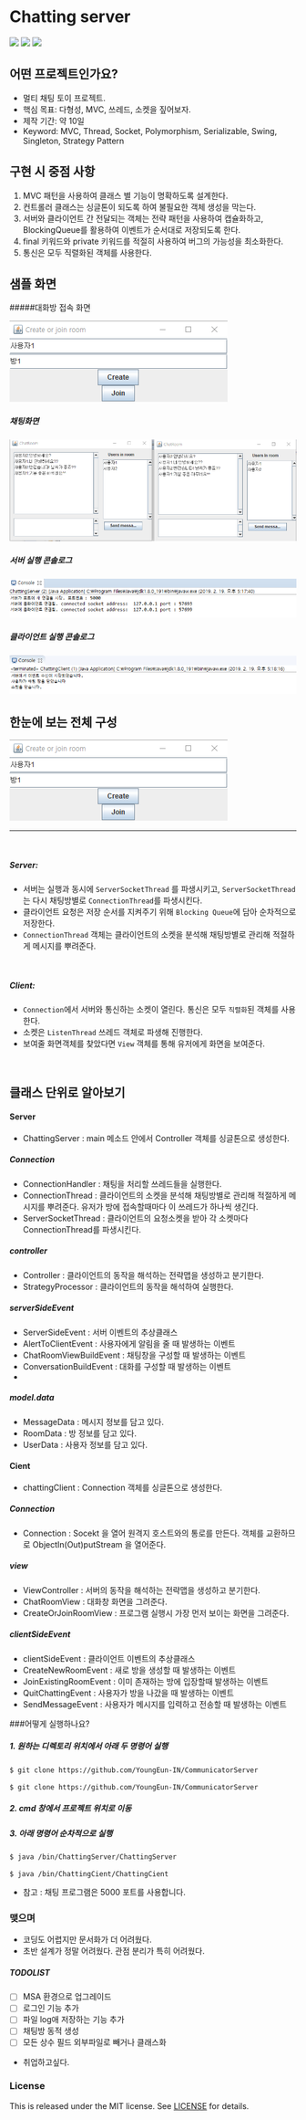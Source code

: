 # Chatting server

<a href="#"><img src="https://img.shields.io/github/last-commit/1ilsang/java-mvc-chatting.svg?style=flat" /></a>
<a href="#"><img src="https://img.shields.io/github/languages/top/1ilsang/java-mvc-chatting.svg?colorB=yellow&style=flat" /></a>
<a href="#"><img src="https://img.shields.io/badge/license-MIT-green.svg" /></a>

## 어떤 프로젝트인가요?
- 멀티 채팅 토이 프로젝트.
- 핵심 목표: 다형성, MVC, 쓰레드, 소켓을 짚어보자.
- 제작 기간: 약 10일
- Keyword: MVC, Thread, Socket, Polymorphism, Serializable, Swing, Singleton, Strategy Pattern


## 구현 시 중점 사항
1. MVC 패턴을 사용하여 클래스 별 기능이 명확하도록 설계한다.
2. 컨트롤러 클래스는 싱글톤이 되도록 하여 불필요한 객체 생성을 막는다.
3. 서버와 클라이언트 간 전달되는 객체는 전략 패턴을 사용하여 캡슐화하고, BlockingQueue를 활용하여 이벤트가 순서대로 저장되도록 한다.
4. final 키워드와 private 키워드를 적절히 사용하여 버그의 가능성을 최소화한다.
5. 통신은 모두 직렬화된 객체를 사용한다.

## 샘플 화면
#####대화방 접속 화면

<img src="img/welcome.png"  />

##### 채팅화면

<img src="img/chatting.png" />

##### 서버 실행 콘솔로그

<img src="img/server.png" />

##### 클라이언트 실행 콘솔로그

<img src="img/client.png" />

<br/>

## 한눈에 보는 전체 구성

<img src="img/welcome.png"  />

<hr/>

<br/>

##### Server:
  - 서버는 실행과 동시에 `ServerSocketThread` 를 파생시키고, `ServerSocketThread`는 다시 채팅방별로 `ConnectionThread`를 파생시킨다.
  - 클라이언트 요청은 저장 순서를 지켜주기 위해 `Blocking Queue`에 담아 순차적으로 저장한다.
  - `ConnectionThread` 객체는 클라이언트의 소켓을 분석해 채팅방별로 관리해 적절하게 메시지를 뿌려준다.
<br/>


##### Client: 
  - `Connection`에서 서버와 통신하는 소켓이 열린다. 통신은 모두 `직렬화`된 객체를 사용한다.
  - 소켓은 `ListenThread` 쓰레드 객체로 파생해 진행한다.
  - 보여줄 화면객체를 찾았다면  `View` 객체를 통해 유저에게 화면을 보여준다.

<br/>


## 클래스 단위로 알아보기
#### Server
- ChattingServer : main 메소드 안에서 Controller 객체를 싱글톤으로 생성한다.

##### Connection
- ConnectionHandler : 채팅을 처리할 쓰레드들을 실행한다.
- ConnectionThread : 클라이언트의 소켓을 분석해 채팅방별로 관리해 적절하게 메시지를 뿌려준다. 유저가 방에 접속할때마다 이 쓰레드가 하나씩 생긴다.
- ServerSocketThread : 클라이언트의 요청소켓을 받아 각 소켓마다 ConnectionThread를 파생시킨다.
 
##### controller
- Controller : 클라이언트의 동작을 해석하는 전략맵을 생성하고 분기한다.
- StrategyProcessor : 클라이언트의 동작을 해석하여 실행한다.

##### serverSideEvent
- ServerSideEvent : 서버 이벤트의 추상클래스
- AlertToClientEvent : 사용자에게 알림을 줄 때 발생하는 이벤트
- ChatRoomViewBuildEvent : 채팅창을 구성할 때 발생하는 이벤트
- ConversationBuildEvent : 대화를 구성할 때 발생하는 이벤트
- 

##### model.data
- MessageData : 메시지 정보를 담고 있다.
- RoomData : 방 정보를 담고 있다.
- UserData : 사용자 정보를 담고 있다.

#### Cient
- chattingClient : Connection 객체를 싱글톤으로 생성한다.

##### Connection
- Connection : Socekt 을 열어 원격지 호스트와의 통로를 만든다. 객체를 교환하므로 ObjectIn(Out)putStream 을 열어준다.

##### view
- ViewController : 서버의 동작을 해석하는 전략맵을 생성하고 분기한다.
- ChatRoomView : 대화창 화면을 그려준다.
- CreateOrJoinRoomView : 프로그램 실행시 가장 먼저 보이는 화면을 그려준다.
  
##### clientSideEvent 
- clientSideEvent : 클라이언트 이벤트의 추상클래스
- CreateNewRoomEvent : 새로 방을 생성할 때 발생하는 이벤트
- JoinExistingRoomEvent : 이미 존재하는 방에 입장할때 발생하는 이벤트
- QuitChattingEvent : 사용자가 방을 나갔을 때 발생하는 이벤트
- SendMessageEvent : 사용자가 메시지를 입력하고 전송할 때 발생하는 이벤트

###어떻게 실행하나요?
##### 1. 원하는 디렉토리 위치에서 아래 두 명령어 실행
```
$ git clone https://github.com/YoungEun-IN/CommunicatorServer
```
```
$ git clone https://github.com/YoungEun-IN/CommunicatorServer
```
##### 2. cmd 창에서 프로젝트 위치로 이동
##### 3. 아래 명령어 순차적으로 실행
```
$ java /bin/ChattingServer/ChattingServer

```
```
$ java /bin/ChattingCient/ChattingCient

```
- 참고 : 채팅 프로그램은 5000 포트를 사용합니다.

### 맺으며
- 코딩도 어렵지만 문서화가 더 어려웠다.
- 초반 설계가 정말 어려웠다. 관점 분리가 특히 어려웠다.

##### TODOLIST
  - [ ] MSA 환경으로 업그레이드
  - [ ] 로그인 기능 추가
  - [ ] 파일 log애 저장하는 기능 추가
  - [ ] 채팅방 동적 생성
  - [ ] 모든 상수 필드 외부파일로 빼거나 클래스화
- 취업하고싶다.

### License
This is released under the MIT license. See [LICENSE](LICENSE) for details.



